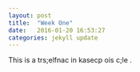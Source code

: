 ```yaml
---
layout: post
title:  "Week One"
date:   2016-01-20 16:53:27
categories: jekyll update
---
```


This is a trs;elfnac in kasecp ois c;le .